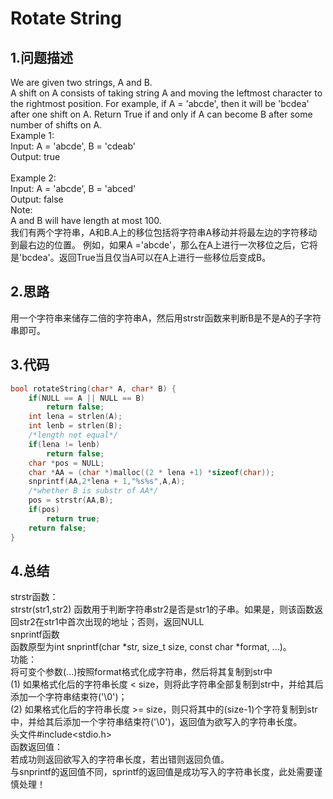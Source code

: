 Rotate String
===

1.问题描述
---

We are given two strings, A and B.<br>
A shift on A consists of taking string A and moving the leftmost character to the rightmost position. For example, if A = 'abcde', then it will be 'bcdea' after one shift on A. Return True if and only if A can become B after some number of shifts on A.<br>
Example 1:<br>
Input: A = 'abcde', B = 'cdeab'<br>
Output: true<br>
<br>
Example 2:<br>
Input: A = 'abcde', B = 'abced'<br>
Output: false<br>
Note:<br>
A and B will have length at most 100.<br>
我们有两个字符串，A和B.A上的移位包括将字符串A移动并将最左边的字符移动到最右边的位置。 例如，如果A ='abcde'，那么在A上进行一次移位之后，它将是'bcdea'。返回True当且仅当A可以在A上进行一些移位后变成B。<br>

2.思路
---

用一个字符串来储存二倍的字符串A，然后用strstr函数来判断B是不是A的子字符串即可。

3.代码
---

```c
bool rotateString(char* A, char* B) {
    if(NULL == A || NULL == B)
        return false;
    int lena = strlen(A);
    int lenb = strlen(B);
    /*length not equal*/
    if(lena != lenb)
        return false;
    char *pos = NULL;
    char *AA = (char *)malloc((2 * lena +1) *sizeof(char));
    snprintf(AA,2*lena + 1,"%s%s",A,A);
    /*whether B is substr of AA*/
    pos = strstr(AA,B);
    if(pos)
        return true;
    return false;
}
```

4.总结
---

strstr函数：<br>
strstr(str1,str2) 函数用于判断字符串str2是否是str1的子串。如果是，则该函数返回str2在str1中首次出现的地址；否则，返回NULL<br>
snprintf函数<br>
函数原型为int snprintf(char *str, size_t size, const char *format, ...)。<br>
功能：<br>
将可变个参数(...)按照format格式化成字符串，然后将其复制到str中<br>
(1) 如果格式化后的字符串长度 < size，则将此字符串全部复制到str中，并给其后添加一个字符串结束符('\0')；<br>
(2) 如果格式化后的字符串长度 >= size，则只将其中的(size-1)个字符复制到str中，并给其后添加一个字符串结束符('\0')，返回值为欲写入的字符串长度。<br>
头文件#include<stdio.h><br>
函数返回值：<br>
若成功则返回欲写入的字符串长度，若出错则返回负值。<br>
与snprintf的返回值不同，sprintf的返回值是成功写入的字符串长度，此处需要谨慎处理！<br>
